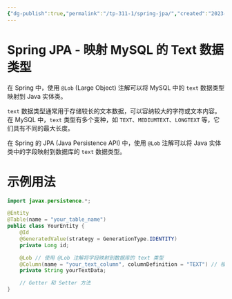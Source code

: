 ```yaml
---
{"dg-publish":true,"permalink":"/tp-311-1/spring-jpa/","created":"2023-08-03T15:29:22.350+08:00","updated":"2024-06-01T10:49:58.526+08:00"}
---
```


# Spring JPA - 映射 MySQL 的 Text 数据类型

在 Spring 中，使用 `@Lob` (Large Object) 注解可以将 MySQL 中的 `text` 数据类型映射到 Java 实体类。

`text` 数据类型通常用于存储较长的文本数据，可以容纳较大的字符或文本内容。在 MySQL 中，`text` 类型有多个变种，如 `TEXT`、`MEDIUMTEXT`、`LONGTEXT` 等，它们具有不同的最大长度。

在 Spring 的 JPA (Java Persistence API) 中，使用 `@Lob` 注解可以将 Java 实体类中的字段映射到数据库的 `text` 数据类型。
# 示例用法

```java
import javax.persistence.*;

@Entity
@Table(name = "your_table_name")
public class YourEntity {
    @Id
    @GeneratedValue(strategy = GenerationType.IDENTITY)
    private Long id;

    @Lob // 使用 @Lob 注解将字段映射到数据库的 text 类型
    @Column(name = "your_text_column", columnDefinition = "TEXT") // 根据实际情况指定列定义
    private String yourTextData;

    // Getter 和 Setter 方法
}
